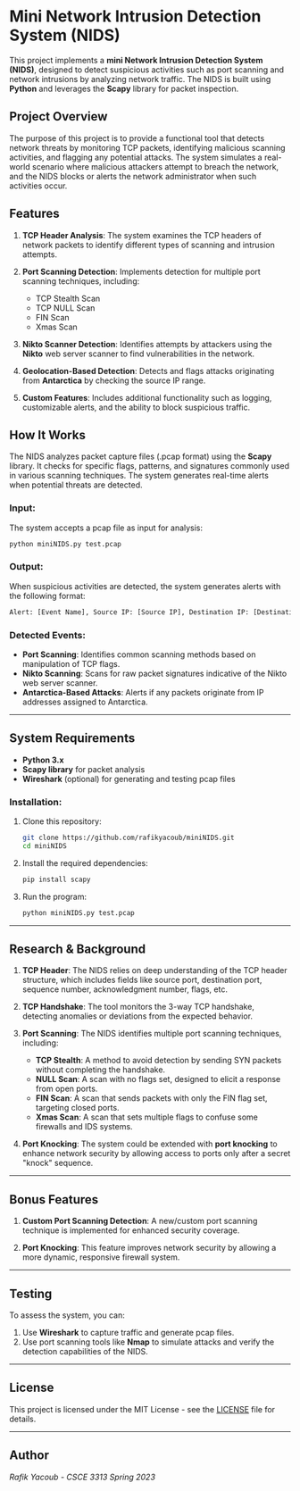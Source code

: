 # Mini Network Intrusion Detection System (NIDS)

This project implements a **mini Network Intrusion Detection System (NIDS)**, designed to detect suspicious activities such as port scanning and network intrusions by analyzing network traffic. The NIDS is built using **Python** and leverages the **Scapy** library for packet inspection.

## Project Overview

The purpose of this project is to provide a functional tool that detects network threats by monitoring TCP packets, identifying malicious scanning activities, and flagging any potential attacks. The system simulates a real-world scenario where malicious attackers attempt to breach the network, and the NIDS blocks or alerts the network administrator when such activities occur.

## Features

1. **TCP Header Analysis**: The system examines the TCP headers of network packets to identify different types of scanning and intrusion attempts.
   
2. **Port Scanning Detection**: Implements detection for multiple port scanning techniques, including:
   - TCP Stealth Scan
   - TCP NULL Scan
   - FIN Scan
   - Xmas Scan

3. **Nikto Scanner Detection**: Identifies attempts by attackers using the **Nikto** web server scanner to find vulnerabilities in the network.

4. **Geolocation-Based Detection**: Detects and flags attacks originating from **Antarctica** by checking the source IP range.

5. **Custom Features**: Includes additional functionality such as logging, customizable alerts, and the ability to block suspicious traffic.

## How It Works

The NIDS analyzes packet capture files (.pcap format) using the **Scapy** library. It checks for specific flags, patterns, and signatures commonly used in various scanning techniques. The system generates real-time alerts when potential threats are detected.

### Input:
The system accepts a pcap file as input for analysis:
```bash
python miniNIDS.py test.pcap
```

### Output:
When suspicious activities are detected, the system generates alerts with the following format:
```bash
Alert: [Event Name], Source IP: [Source IP], Destination IP: [Destination IP]
```

### Detected Events:
- **Port Scanning**: Identifies common scanning methods based on manipulation of TCP flags.
- **Nikto Scanning**: Scans for raw packet signatures indicative of the Nikto web server scanner.
- **Antarctica-Based Attacks**: Alerts if any packets originate from IP addresses assigned to Antarctica.

---

## System Requirements

- **Python 3.x**
- **Scapy library** for packet analysis
- **Wireshark** (optional) for generating and testing pcap files

### Installation:

1. Clone this repository:
   ```bash
   git clone https://github.com/rafikyacoub/miniNIDS.git
   cd miniNIDS
   ```

2. Install the required dependencies:
   ```bash
   pip install scapy
   ```

3. Run the program:
   ```bash
   python miniNIDS.py test.pcap
   ```

---

## Research & Background

1. **TCP Header**: 
   The NIDS relies on deep understanding of the TCP header structure, which includes fields like source port, destination port, sequence number, acknowledgment number, flags, etc.

2. **TCP Handshake**:
   The tool monitors the 3-way TCP handshake, detecting anomalies or deviations from the expected behavior.

3. **Port Scanning**:
   The NIDS identifies multiple port scanning techniques, including:
   - **TCP Stealth**: A method to avoid detection by sending SYN packets without completing the handshake.
   - **NULL Scan**: A scan with no flags set, designed to elicit a response from open ports.
   - **FIN Scan**: A scan that sends packets with only the FIN flag set, targeting closed ports.
   - **Xmas Scan**: A scan that sets multiple flags to confuse some firewalls and IDS systems.

4. **Port Knocking**:
   The system could be extended with **port knocking** to enhance network security by allowing access to ports only after a secret "knock" sequence.

---

## Bonus Features

1. **Custom Port Scanning Detection**: 
   A new/custom port scanning technique is implemented for enhanced security coverage.

2. **Port Knocking**: 
   This feature improves network security by allowing a more dynamic, responsive firewall system.

---

## Testing

To assess the system, you can:
1. Use **Wireshark** to capture traffic and generate pcap files.
2. Use port scanning tools like **Nmap** to simulate attacks and verify the detection capabilities of the NIDS.

---

## License
This project is licensed under the MIT License - see the [LICENSE](LICENSE) file for details.

---

## Author
*Rafik Yacoub - CSCE 3313 Spring 2023*
```
